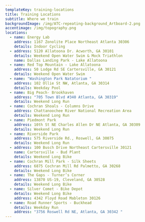 ```yaml
---
templateKey: training-locations
title: Training Locations
subtitle: Where we train
backgroundImage: /img/ATC-repeating-background_Artboard-2.png
accentimage: /img/topography.png
locations:
  - name: Energy Lab
    address: 1167 Zonolite Place Northeast Atlanta 30306
    details: Indoor Cycling
  - address: 5120 Allatoona Dr. Acworth, GA 30101
    details: Weekend Open Water Swim & Mock Triathlon
    name: Dallas Landing Park - Lake Allatoona
  - name: Red Top Mountain - Lake Allatoona
    address: 50 Lodge Rd SE Cartersville, GA 30121
    details: Weekend Open Water Swim
  - name: "Washington Park Natatorium "
    address: 102 Ollie St NW, Atlanta, GA 30314
    details: Weekday Pool
  - name: Big Peach- Brookhaven
    address: "705 Town Blvd #340 Atlanta, GA 30319"
    details: Weekend Long Run
  - name: Cochran Shoals - Columns Drive
    address: Chattanoochee River National Recreation Area
    details: Weekend Long Run
  - name: Piedmont Park
    address: 10th St NE Charles Allen Dr NE Atlanta, GA 30309
    details: Weekend Long Run
  - name: Riverside Park
    address: 575 Riverside Rd., Roswell, GA 30075
    details: Weekend Long Run
  - address: 100 Busch Drive Northeast Cartersville 30121
    name: Cartersville - Bud Plant
    details: Weekend Long Bike
  - name: Cochran Mill Park - Silk Sheets
    address: 6875 Cochran Mill Rd Palmetto, GA 30268
    details: Weekend Long Bike
  - name: The Gaps - Turner’s Corner
    address: 13870 US-19, Cleveland, GA 30528
    details: Weekend Long Bike
  - name: Silver Comet - Bike Depot
    details: Weekend Long Bike
    address: 4342 Floyd Road Mableton 30126
  - name: Road Runner Sports - Buckhead
    details: Weekday Run
    address: "3756 Roswell Rd NE, Atlanta, GA 30342 "
---
```

